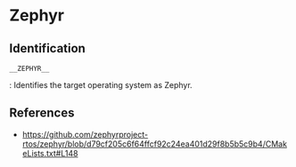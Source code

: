 # Zephyr

## Identification

`__ZEPHYR__`

:   Identifies the target operating system as Zephyr.

## References

- <https://github.com/zephyrproject-rtos/zephyr/blob/d79cf205c6f64ffcf92c24ea401d29f8b5b5c9b4/CMakeLists.txt#L148>

